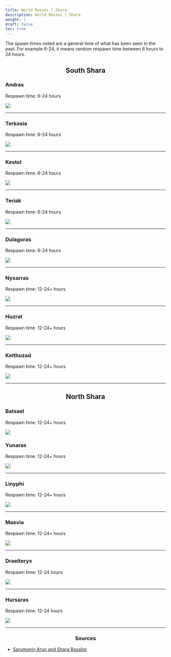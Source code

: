 ```yaml
---
title: World Bosses | Shara
description: World Bosses | Shara
weight: 1
draft: false
toc: true
---
```



The spawn times noted are a general time of what has been seen in the past. For example 6-24, it means random respawn time between 6 hours to 24 hours.<br>

<center>

## South Shara

</center>


### Andras
Respawn time: 6-24 hours

![](https://i.imgur.com/w8MJbRi.png)

<hr/>

### Terkasia
Respawn time: 6-24 hours

![](https://i.imgur.com/z1lOGgX.png)

<hr/>

### Kestol
Respawn time: 6-24 hours

![](https://i.imgur.com/t10EWgO.png)

<hr/>

### Teriak
Respawn time: 6-24 hours

![](https://i.imgur.com/WWvv7VT.png)

<hr/>

### Dulagoras
Respawn time: 6-24 hours

![](https://i.imgur.com/mEg9TtR.png)

<hr/>

### Nyxarras
Respawn time: 12-24+ hours

![](https://i.imgur.com/zg7As2J.png)

<hr/>

### Huzrat
Respawn time: 12-24+ hours

![](https://i.imgur.com/2CzIcDj.png)

<hr/>

### Kelthuzad
Respawn time: 12-24+ hours

![](https://i.imgur.com/qymChk3.png)

<hr/>

<center>

## North Shara 

</center>

</hr>

### Batsael
Respawn time: 12-24+ hours

![](https://i.imgur.com/yGab7vL.png)

</hr>

### Yunaras
Respawn time: 12-24+ hours

![](https://i.imgur.com/2sDdd9p.png)

<hr/>

### Linyphi 
Respawn time: 12-24+ hours

![](https://i.imgur.com/M9tOoog.png)

<hr/>

### Maevia
Respawn time: 12-24+ hours

![](https://i.imgur.com/CbdXE3M.png)

<hr/>

### Draelteryx
Respawn time: 12-24 hours

![](https://i.imgur.com/OVBSmap.png)

<hr/>

### Hursaras
Respawn time: 12-24 hours

![](https://i.imgur.com/CHeefBY.png)

<hr/>

<center><h3>Sources</h3></center>

* [Sarumonin Arun and Shara Bosslist](https://www.sarumonin.com/guides/tera-shara-and-arun-boss-achievement-guide/)